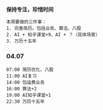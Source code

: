 **保持专注，珍惜时间**

	本周要做的三件事：
	1. 完善简历。包括业务、算法、八股
	2. AI + 知乎课堂+9、AI + ？（具体场景）
	3. 万历十五年

### 04.07

	07:00 简历优化、八股
	11:00 AI复习
	14:00 包运费业务
	16:00 算法+2
	19:00 AI知乎课堂+1
	22:30 万历十五年